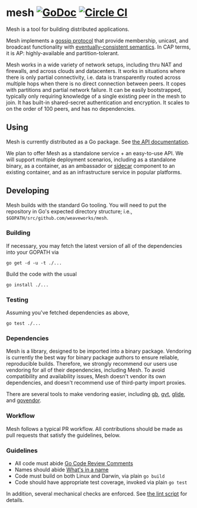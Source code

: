 # mesh [![GoDoc](https://godoc.org/github.com/weaveworks/mesh?status.svg)](https://godoc.org/github.com/weaveworks/mesh) [![Circle CI](https://circleci.com/gh/weaveworks/mesh.svg?style=svg)](https://circleci.com/gh/weaveworks/mesh)

Mesh is a tool for building distributed applications.

Mesh implements a [gossip protocol](https://en.wikipedia.org/wiki/Gossip_protocol)
that provide membership, unicast, and broadcast functionality
with [eventually-consistent semantics](https://en.wikipedia.org/wiki/Eventual_consistency).
In CAP terms, it is AP: highly-available and partition-tolerant.

Mesh works in a wide variety of network setups, including thru NAT and firewalls, and across clouds and datacenters.
It works in situations where there is only partial connectivity,
 i.e. data is transparently routed across multiple hops when there is no direct connection between peers.
It copes with partitions and partial network failure.
It can be easily bootstrapped, typically only requiring knowledge of a single existing peer in the mesh to join.
It has built-in shared-secret authentication and encryption.
It scales to on the order of 100 peers, and has no dependencies.

## Using

Mesh is currently distributed as a Go package.
See [the API documentation](https://godoc.org/github.com/weaveworks/mesh).

We plan to offer Mesh as a standalone service + an easy-to-use API.
We will support multiple deployment scenarios, including
 as a standalone binary,
 as a container,
 as an ambassador or [sidecar](http://blog.kubernetes.io/2015/06/the-distributed-system-toolkit-patterns.html) component to an existing container,
 and as an infrastructure service in popular platforms.

## Developing

Mesh builds with the standard Go tooling. You will need to put the
repository in Go's expected directory structure; i.e.,
`$GOPATH/src/github.com/weaveworks/mesh`.

### Building

If necessary, you may fetch the latest version of all of the dependencies into your GOPATH via

`go get -d -u -t ./...`

Build the code with the usual

`go install ./...`

### Testing

Assuming you've fetched dependencies as above,

`go test ./...`

### Dependencies

Mesh is a library, designed to be imported into a binary package. 
Vendoring is currently the best way for binary package authors to ensure reliable, reproducible builds. 
Therefore, we strongly recommend our users use vendoring for all of their dependencies, including Mesh. 
To avoid compatibility and availability issues, Mesh doesn't vendor its own dependencies, and doesn't recommend use of third-party import proxies.

There are several tools to make vendoring easier, including
 [gb](https://getgb.io),
 [gvt](https://github.com/filosottile/gvt),
 [glide](https://github.com/Masterminds/glide), and
 [govendor](https://github.com/kardianos/govendor).

### Workflow

Mesh follows a typical PR workflow.
All contributions should be made as pull requests that satisfy the guidelines, below.

### Guidelines

- All code must abide [Go Code Review Comments](https://github.com/golang/go/wiki/CodeReviewComments)
- Names should abide [What's in a name](https://talks.golang.org/2014/names.slide#1)
- Code must build on both Linux and Darwin, via plain `go build`
- Code should have appropriate test coverage, invoked via plain `go test`

In addition, several mechanical checks are enforced.
See [the lint script](/lint) for details.

